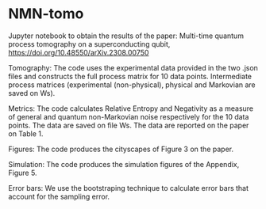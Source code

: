 # NMN-tomo
Jupyter notebook to obtain the results of the paper: Multi-time quantum process tomography on a superconducting qubit, https://doi.org/10.48550/arXiv.2308.00750

Tomography: The code uses the experimental data provided in the two .json files and constructs the full process matrix for 10 data points. Intermediate process matrices (experimental (non-physical), physical and Markovian are saved on Ws).

Metrics: The code calculates Relative Entropy and Negativity as a measure of general and quantum non-Markovian noise respectively for the 10 data points. The data are saved on file Ws. The data are reported on the paper on Table 1.

Figures: The code produces the cityscapes of Figure 3 on the paper.

Simulation: The code produces the simulation figures of the Appendix, Figure 5.

Error bars: We use the bootstraping technique to calculate error bars that account for the sampling error.
